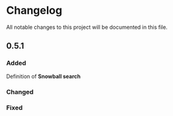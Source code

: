 # Changelog

All notable changes to this project will be documented in this file.

## 0.5.1

### Added

Definition of **Snowball search**

### Changed

### Fixed
